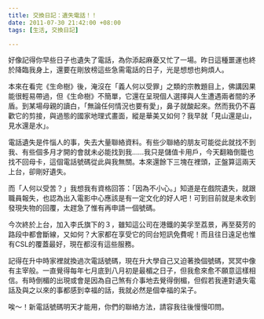 ```yaml
---
title: 交換日記：遺失電話！！
date: 2011-07-30 21:42:00 +08:00
tags: [生活, 交換日記]

---
```


好像記得你早些日子也遺失了電話，為你添起麻憂又忙了一場。昨日這種噩運也終於降臨我身上，還要在剛放榜這些急需電話的日子，光是想想也夠煩人。  
  
本來在看完《生命樹》後，淹沒在「義人何以受罪」之類的宗教題目上，佛講因果能很輕易帶過，但《生命樹》不簡單，它還在呈現個人選擇與人生遭遇兩者間的矛盾。到某場母親的讀白，「無論任何情況也要有愛」，鼻子就酸起來。然而我仍不喜歡它的剪接，與過態的國家地理式畫面，縱是華美又如何？我早就「見山還是山，見水還是水」。  
  
電話遺失是件惱人的事，失去大量聯絡資料。有些少聯絡的朋友可能從此就找不到我、有些個多月才開的會就未必能找到我……我只是儲值卡用戶，今天翻箱倒籠也找不回母卡，這個電話號碼從此與我無關。本來還餘下三塊在裡頭，正盤算這兩天上台，卻剛好遺失。  
  
而「人何以受苦？」我想我有資格回答：「因為不小心。」知道是在戲院遺失，就跟職員報失，也認為出入電影中心應該是有一定文化的好人吧！可到目前就是未收到發現失物的回覆，太趕急了惟有再申請一個號碼。  
  
今次終於上台，加入李氏旗下的３，雖知這公司在港鐵的美孚至荔景，再至葵芳的路段中都會斷線，又如何？大家都在享受它的同台短訊免費呢！而且往日遠足也惟有CSL的覆蓋最好，現在都沒有這些服務。  
  
記得在升中時家裡就換過次電話號碼，現在升大學自己又迫著換個號碼，冥冥中像有主宰般。一直覺得每年七月底到八月初是最楣之日子，但我愈來愈不願意這樣相信。有時倒楣的出現或會是因為自己煞有介事地去覺得倒楣，但假若我連對遺失電話及與之以來的事都感到幸福的話，我就必然是個幸福的呆子。  
  
唉～！新電話號碼明天才能用，你們的聯絡方法，請容我往後慢慢叩問。
